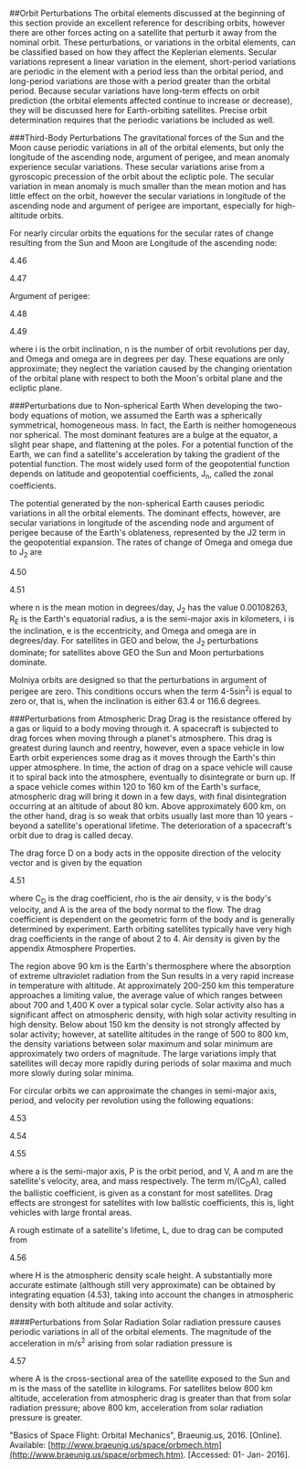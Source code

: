##Orbit Perturbations
The orbital elements discussed at the beginning of this section provide an excellent reference for describing orbits, however there are other forces acting on a satellite that perturb it away from the nominal orbit. These perturbations, or variations in the orbital elements, can be classified based on how they affect the Keplerian elements. Secular variations represent a linear variation in the element, short-period variations are periodic in the element with a period less than the orbital period, and long-period variations are those with a period greater than the orbital period. Because secular variations have long-term effects on orbit prediction (the orbital elements affected continue to increase or decrease), they will be discussed here for Earth-orbiting satellites. Precise orbit determination requires that the periodic variations be included as well.

###Third-Body Perturbations
The gravitational forces of the Sun and the Moon cause periodic variations in all of the orbital elements, but only the longitude of the ascending node, argument of perigee, and mean anomaly experience secular variations. These secular variations arise from a gyroscopic precession of the orbit about the ecliptic pole. The secular variation in mean anomaly is much smaller than the mean motion and has little effect on the orbit, however the secular variations in longitude of the ascending node and argument of perigee are important, especially for high-altitude orbits.

For nearly circular orbits the equations for the secular rates of change resulting from the Sun and Moon are
Longitude of the ascending node:

4.46

4.47

Argument of perigee:

4.48

4.49

where i is the orbit inclination, n is the number of orbit revolutions per day, and Omega and omega are in degrees per day. These equations are only approximate; they neglect the variation caused by the changing orientation of the orbital plane with respect to both the Moon's orbital plane and the ecliptic plane.

###Perturbations due to Non-spherical Earth
When developing the two-body equations of motion, we assumed the Earth was a spherically symmetrical, homogeneous mass. In fact, the Earth is neither homogeneous nor spherical. The most dominant features are a bulge at the equator, a slight pear shape, and flattening at the poles. For a potential function of the Earth, we can find a satellite's acceleration by taking the gradient of the potential function. The most widely used form of the geopotential function depends on latitude and geopotential coefficients, J<sub>n</sub>, called the zonal coefficients.

The potential generated by the non-spherical Earth causes periodic variations in all the orbital elements. The dominant effects, however, are secular variations in longitude of the ascending node and argument of perigee because of the Earth's oblateness, represented by the J2 term in the geopotential expansion. The rates of change of Omega and omega due to J<sub>2</sub> are

4.50

4.51

where n is the mean motion in degrees/day, J<sub>2</sub> has the value 0.00108263, R<sub>E</sub> is the Earth's equatorial radius, a is the semi-major axis in kilometers, i is the inclination, e is the eccentricity, and Omega and omega are in degrees/day. For satellites in GEO and below, the J<sub>2</sub> perturbations dominate; for satellites above GEO the Sun and Moon perturbations dominate.

Molniya orbits are designed so that the perturbations in argument of perigee are zero. This conditions occurs when the term 4-5sin<sup>2</sup>i is equal to zero or, that is, when the inclination is either 63.4 or 116.6 degrees.

###Perturbations from Atmospheric Drag
Drag is the resistance offered by a gas or liquid to a body moving through it. A spacecraft is subjected to drag forces when moving through a planet's atmosphere. This drag is greatest during launch and reentry, however, even a space vehicle in low Earth orbit experiences some drag as it moves through the Earth's thin upper atmosphere. In time, the action of drag on a space vehicle will cause it to spiral back into the atmosphere, eventually to disintegrate or burn up. If a space vehicle comes within 120 to 160 km of the Earth's surface, atmospheric drag will bring it down in a few days, with final disintegration occurring at an altitude of about 80 km. Above approximately 600 km, on the other hand, drag is so weak that orbits usually last more than 10 years - beyond a satellite's operational lifetime. The deterioration of a spacecraft's orbit due to drag is called decay.

The drag force D on a body acts in the opposite direction of the velocity vector and is given by the equation

4.51

where C<sub>D</sub> is the drag coefficient, rho is the air density, v is the body's velocity, and A is the area of the body normal to the flow. The drag coefficient is dependent on the geometric form of the body and is generally determined by experiment. Earth orbiting satellites typically have very high drag coefficients in the range of about 2 to 4. Air density is given by the appendix Atmosphere Properties.

The region above 90 km is the Earth's thermosphere where the absorption of extreme ultraviolet radiation from the Sun results in a very rapid increase in temperature with altitude. At approximately 200-250 km this temperature approaches a limiting value, the average value of which ranges between about 700 and 1,400 K over a typical solar cycle. Solar activity also has a significant affect on atmospheric density, with high solar activity resulting in high density. Below about 150 km the density is not strongly affected by solar activity; however, at satellite altitudes in the range of 500 to 800 km, the density variations between solar maximum and solar minimum are approximately two orders of magnitude. The large variations imply that satellites will decay more rapidly during periods of solar maxima and much more slowly during solar minima.

For circular orbits we can approximate the changes in semi-major axis, period, and velocity per revolution using the following equations:

4.53

4.54

4.55

where a is the semi-major axis, P is the orbit period, and V, A and m are the satellite's velocity, area, and mass respectively. The term m/(C<sub>D</sub>A), called the ballistic coefficient, is given as a constant for most satellites. Drag effects are strongest for satellites with low ballistic coefficients, this is, light vehicles with large frontal areas.

A rough estimate of a satellite's lifetime, L, due to drag can be computed from

4.56

where H is the atmospheric density scale height. A substantially more accurate estimate (although still very approximate) can be obtained by integrating equation (4.53), taking into account the changes in atmospheric density with both altitude and solar activity.

####Perturbations from Solar Radiation
Solar radiation pressure causes periodic variations in all of the orbital elements. The magnitude of the acceleration in m/s<sup>2</sup> arising from solar radiation pressure is

4.57

where A is the cross-sectional area of the satellite exposed to the Sun and m is the mass of the satellite in kilograms. For satellites below 800 km altitude, acceleration from atmospheric drag is greater than that from solar radiation pressure; above 800 km, acceleration from solar radiation pressure is greater.

"Basics of Space Flight: Orbital Mechanics", Braeunig.us, 2016. [Online]. Available: [http://www.braeunig.us/space/orbmech.htm](http://www.braeunig.us/space/orbmech.htm). [Accessed: 01- Jan- 2016].
